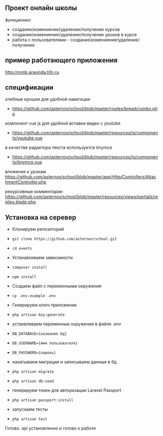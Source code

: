 ## Проект онлайн школы

функционал:
- создание/измениение/удаление/получение курсов
- создание/измениение/удаление/получение уроков в курсе
- работа с пользователями - создание/измениение/удаление/получение

## пример работающего приложения

http://mmb.aravinda.h1n.ru

## спецификации

хлебные крошки для удобной навигации
- https://github.com/asternov/school/blob/master/routes/breadcrumbs.php

компонент vue js для удобной вставки видео с youtube
- https://github.com/asternov/school/blob/master/resources/js/components/youtube.vue

в качестве радактора текста используется tinymce
- https://github.com/asternov/school/blob/master/resources/js/components/tinymce.vue

вложения к урокам
https://github.com/asternov/school/blob/master/app/Http/Controllers/AttachmentController.php

рекурсивные комментарии
https://github.com/asternov/school/blob/master/resources/views/partials/replies.blade.php

## Установка на серевер

- Клонируем репозиторий
- `git clone https://github.com/asternov/school.git`
- `cd events`
- Устанавливаем зависимости
- `composer install`
- `npm install`
- Создаем файл с переменными окружения 
- `cp .env.example .env`

- Генерируем ключ приложения
- `php artisan key:generate`

- устанвливаем переменные окружения в файле .env
- `DB_DATABASE={название бд}`
- `DB_USERNAME={имя пользователя}`
- `DB_PASSWORD={пароль}`

- накатываем миграции и записываем данные в бд
- `php artisan migrate`
- `php artisan db:seed`
- генерируем токен для авторизации Laravel Passport
- `php artisan passport:install`
- запускаем тесты
- `php artisan test`

Готово. api установленно и готово к работе
